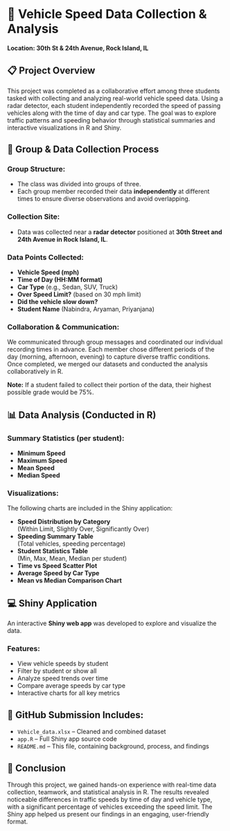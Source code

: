 
# 🚗 Vehicle Speed Data Collection & Analysis  
**Location: 30th St & 24th Avenue, Rock Island, IL**

## 📋 Project Overview
This project was completed as a collaborative effort among three students tasked with collecting and analyzing real-world vehicle speed data. Using a radar detector, each student independently recorded the speed of passing vehicles along with the time of day and car type. The goal was to explore traffic patterns and speeding behavior through statistical summaries and interactive visualizations in R and Shiny.

## 👥 Group & Data Collection Process

### Group Structure:
- The class was divided into groups of three.
- Each group member recorded their data **independently** at different times to ensure diverse observations and avoid overlapping.

### Collection Site:
- Data was collected near a **radar detector** positioned at **30th Street and 24th Avenue in Rock Island, IL**.

### Data Points Collected:
- **Vehicle Speed (mph)**
- **Time of Day (HH:MM format)**
- **Car Type** (e.g., Sedan, SUV, Truck)
- **Over Speed Limit?** (based on 30 mph limit)
- **Did the vehicle slow down?**
- **Student Name** (Nabindra, Aryaman, Priyanjana)

### Collaboration & Communication:
We communicated through group messages and coordinated our individual recording times in advance. Each member chose different periods of the day (morning, afternoon, evening) to capture diverse traffic conditions. Once completed, we merged our datasets and conducted the analysis collaboratively in R.

**Note:** If a student failed to collect their portion of the data, their highest possible grade would be 75%.

## 📊 Data Analysis (Conducted in R)

### Summary Statistics (per student):
- **Minimum Speed**
- **Maximum Speed**
- **Mean Speed**
- **Median Speed**

### Visualizations:
The following charts are included in the Shiny application:
- **Speed Distribution by Category**  
  (Within Limit, Slightly Over, Significantly Over)
- **Speeding Summary Table**  
  (Total vehicles, speeding percentage)
- **Student Statistics Table**  
  (Min, Max, Mean, Median per student)
- **Time vs Speed Scatter Plot**
- **Average Speed by Car Type**
- **Mean vs Median Comparison Chart**

## 💻 Shiny Application

An interactive **Shiny web app** was developed to explore and visualize the data.

### Features:
- View vehicle speeds by student
- Filter by student or show all
- Analyze speed trends over time
- Compare average speeds by car type
- Interactive charts for all key metrics

## 📁 GitHub Submission Includes:
- `Vehicle_data.xlsx` – Cleaned and combined dataset
- `app.R` – Full Shiny app source code
- `README.md` – This file, containing background, process, and findings

## 📌 Conclusion

Through this project, we gained hands-on experience with real-time data collection, teamwork, and statistical analysis in R. The results revealed noticeable differences in traffic speeds by time of day and vehicle type, with a significant percentage of vehicles exceeding the speed limit. The Shiny app helped us present our findings in an engaging, user-friendly format.
